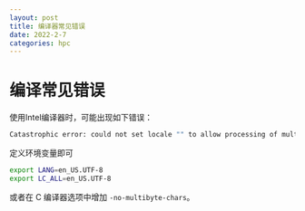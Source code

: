 ```yaml
---
layout: post
title: 编译器常见错误
date: 2022-2-7
categories: hpc
---
```


# 编译常见错误

使用Intel编译器时，可能出现如下错误：
```bash
Catastrophic error: could not set locale "" to allow processing of multibyte characters 
```
定义环境变量即可

```bash
export LANG=en_US.UTF-8
export LC_ALL=en_US.UTF-8
```

或者在 C 编译器选项中增加 `-no-multibyte-chars`。
